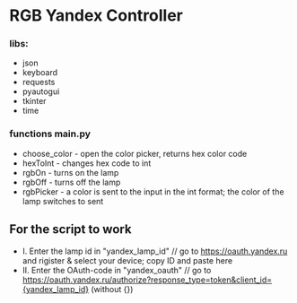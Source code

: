 # RGB Yandex Controller #
### libs:
* json
* keyboard
* requests
* pyautogui
* tkinter
* time

### functions main.py
* choose_color - open the color picker, returns hex color code
* hexToInt - changes hex code to int
* rgbOn - turns on the lamp
* rgbOff - turns off the lamp
* rgbPicker - a color is sent to the input in the int format; the color of the lamp switches to sent

## For the script to work
* I. Enter the lamp id in "yandex_lamp_id" // go to https://oauth.yandex.ru and rigister & select your device; copy ID and paste here 
* II. Enter the OAuth-code in "yandex_oauth" // go to https://oauth.yandex.ru/authorize?response_type=token&client_id={yandex_lamp_id} (without {})

